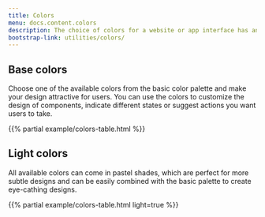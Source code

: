 ```yaml
---
title: Colors
menu: docs.content.colors
description: The choice of colors for a website or app interface has an big influence on how users interact with the product and what decisions they make. Harmonic colors can contribute to a nice first impression and encourage users to engage with your product, so it's a very important aspect of a successful design, which needs to be well thought out. 
bootstrap-link: utilities/colors/
---
```



## Base colors

Choose one of the available colors from the basic color palette and make your design attractive for users. You can use the colors to customize the design of components, indicate different states or suggest actions you want users to take.   

{{% partial example/colors-table.html %}}


## Light colors 

All available colors can come in pastel shades, which are perfect for more subtle designs and can be easily combined with the basic palette to create eye-cathing designs. 

{{% partial example/colors-table.html light=true %}}
